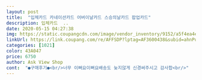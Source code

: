 ```yaml
---
layout: post 
title:  "입체카드 카네이션카드 어버이날카드 스승의날카드 팝업카드" 
description: 입체카드  ..
date: 2020-05-15 04:27:38 
img: https://static.coupangcdn.com/image/vendor_inventory/9152/a5f4ea4e8a9fc783180e6b79ae2bc2888516e3ce3fa8ade30be0c3f2ea0c.jpg 
linkUrl: https://link.coupang.com/re/AFFSDP?lptag=AF3600438&subid=ahnPublicAsk&pageKey=215367054&itemId=658611759&vendorItemId=4706723730&traceid=V0-113-7e206790380bdfea 
categories: [1021] 
color: 43A047 
price: 6750 
author: Ask View Shop 
cont:  "●구매후기●<br/>너무 이뻐요이뻐요배송도 늦지않게 신경써주시고 감사합<br/>" 
---
```

